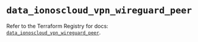 # `data_ionoscloud_vpn_wireguard_peer`

Refer to the Terraform Registry for docs: [`data_ionoscloud_vpn_wireguard_peer`](https://registry.terraform.io/providers/ionos-cloud/ionoscloud/6.5.1/docs/data-sources/vpn_wireguard_peer).
